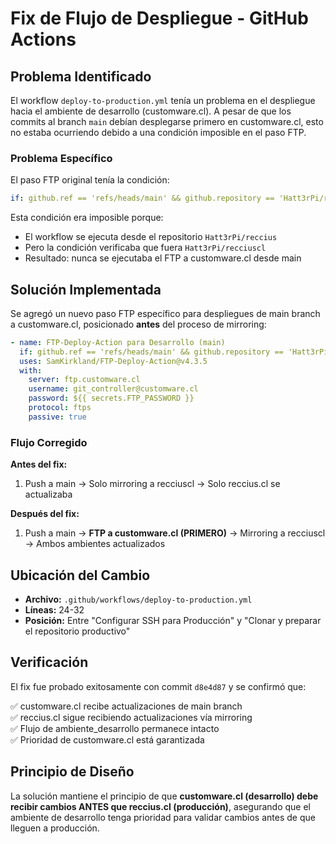 # Fix de Flujo de Despliegue - GitHub Actions

## Problema Identificado

El workflow `deploy-to-production.yml` tenía un problema en el despliegue hacia el ambiente de desarrollo (customware.cl). A pesar de que los commits al branch `main` debían desplegarse primero en customware.cl, esto no estaba ocurriendo debido a una condición imposible en el paso FTP.

### Problema Específico

El paso FTP original tenía la condición:
```yaml
if: github.ref == 'refs/heads/main' && github.repository == 'Hatt3rPi/recciuscl'
```

Esta condición era imposible porque:
- El workflow se ejecuta desde el repositorio `Hatt3rPi/reccius`
- Pero la condición verificaba que fuera `Hatt3rPi/recciuscl`
- Resultado: nunca se ejecutaba el FTP a customware.cl desde main

## Solución Implementada

Se agregó un nuevo paso FTP específico para despliegues de main branch a customware.cl, posicionado **antes** del proceso de mirroring:

```yaml
- name: FTP-Deploy-Action para Desarrollo (main)
  if: github.ref == 'refs/heads/main' && github.repository == 'Hatt3rPi/reccius'
  uses: SamKirkland/FTP-Deploy-Action@v4.3.5
  with:
    server: ftp.customware.cl
    username: git_controller@customware.cl
    password: ${{ secrets.FTP_PASSWORD }}
    protocol: ftps
    passive: true
```

### Flujo Corregido

**Antes del fix:**
1. Push a main → Solo mirroring a recciuscl → Solo reccius.cl se actualizaba

**Después del fix:**
1. Push a main → **FTP a customware.cl (PRIMERO)** → Mirroring a recciuscl → Ambos ambientes actualizados

## Ubicación del Cambio

- **Archivo:** `.github/workflows/deploy-to-production.yml`
- **Líneas:** 24-32
- **Posición:** Entre "Configurar SSH para Producción" y "Clonar y preparar el repositorio productivo"

## Verificación

El fix fue probado exitosamente con commit `d8e4d87` y se confirmó que:

✅ customware.cl recibe actualizaciones de main branch  
✅ reccius.cl sigue recibiendo actualizaciones vía mirroring  
✅ Flujo de ambiente_desarrollo permanece intacto  
✅ Prioridad de customware.cl está garantizada  

## Principio de Diseño

La solución mantiene el principio de que **customware.cl (desarrollo) debe recibir cambios ANTES que reccius.cl (producción)**, asegurando que el ambiente de desarrollo tenga prioridad para validar cambios antes de que lleguen a producción.